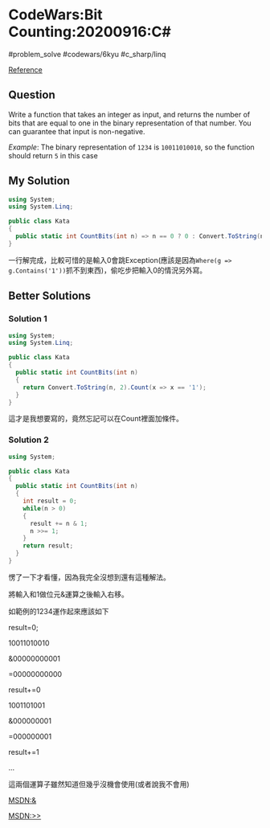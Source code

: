 # CodeWars:Bit Counting:20200916:C\#

#problem_solve #codewars/6kyu #c_sharp/linq

[Reference](https://www.codewars.com/kata/526571aae218b8ee490006f4/csharp)

## Question

Write a function that takes an integer as input, and returns the number of bits that are equal to one in the binary representation of that number. You can guarantee that input is non-negative.

*Example*: The binary representation of `1234` is `10011010010`, so the function should return `5` in this case

## My Solution

```C#
using System;
using System.Linq;

public class Kata
{
  public static int CountBits(int n) => n == 0 ? 0 : Convert.ToString(n, 2).GroupBy(c => c).Where(g => g.Contains('1')).Single().Count();
}
```

一行解完成，比較可惜的是輸入0會跳Exception(應該是因為`Where(g => g.Contains('1'))`抓不到東西)，偷吃步把輸入0的情況另外寫。

## Better Solutions

### Solution 1

```C#
using System;
using System.Linq;

public class Kata
{
  public static int CountBits(int n)
  {
    return Convert.ToString(n, 2).Count(x => x == '1');
  }
}
```

這才是我想要寫的，竟然忘記可以在Count裡面加條件。

### Solution 2

```C#
using System;

public class Kata
{
  public static int CountBits(int n)
  {
    int result = 0;
    while(n > 0)
    {
      result += n & 1;
      n >>= 1;
    }
    return result;
  }
}
```

愣了一下才看懂，因為我完全沒想到還有這種解法。

將輸入和1做位元&運算之後輸入右移。

如範例的1234運作起來應該如下

result=0;

  10011010010

&00000000001

=00000000000

result+=0

 1001101001

&000000001

=000000001

result+=1

...

這兩個運算子雖然知道但幾乎沒機會使用(或者說我不會用)

[MSDN:&](https://docs.microsoft.com/zh-tw/dotnet/csharp/language-reference/operators/boolean-logical-operators#logical-and-operator-)

[MSDN:>>](https://docs.microsoft.com/zh-tw/dotnet/csharp/language-reference/operators/bitwise-and-shift-operators#right-shift-operator-)
